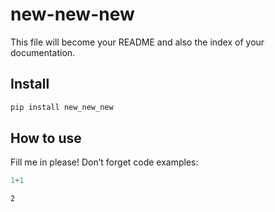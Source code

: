 new-new-new
================

<!-- WARNING: THIS FILE WAS AUTOGENERATED! DO NOT EDIT! -->

This file will become your README and also the index of your
documentation.

## Install

``` sh
pip install new_new_new
```

## How to use

Fill me in please! Don’t forget code examples:

``` python
1+1
```

    2
